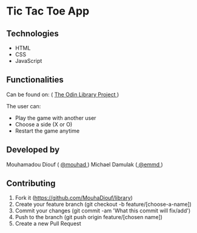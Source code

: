# Tic Tac Toe App


## Technologies

- HTML
- CSS
- JavaScript



## Functionalities

Can be found on: ( <a href="https://www.theodinproject.com/courses/javascript/lessons/tic-tac-toe-javascript"> The Odin Library Project </a>)


The user can:

- Play the game with another user
- Choose a side (X or O)
- Restart the game anytime

## Developed by

Mouhamadou Diouf ( <a href="https://github.com/MouhaDiouf"> @mouhad </a>)
Michael Damulak (<a href="https://github.com/em-em-D"> @emmd </a>)

## Contributing

1. Fork it (https://github.com/MouhaDiouf/library)
2. Create your feature branch (git checkout -b feature/[choose-a-name])
3. Commit your changes (git commit -am 'What this commit will fix/add')
4. Push to the branch (git push origin feature/[chosen name])
5. Create a new Pull Request
